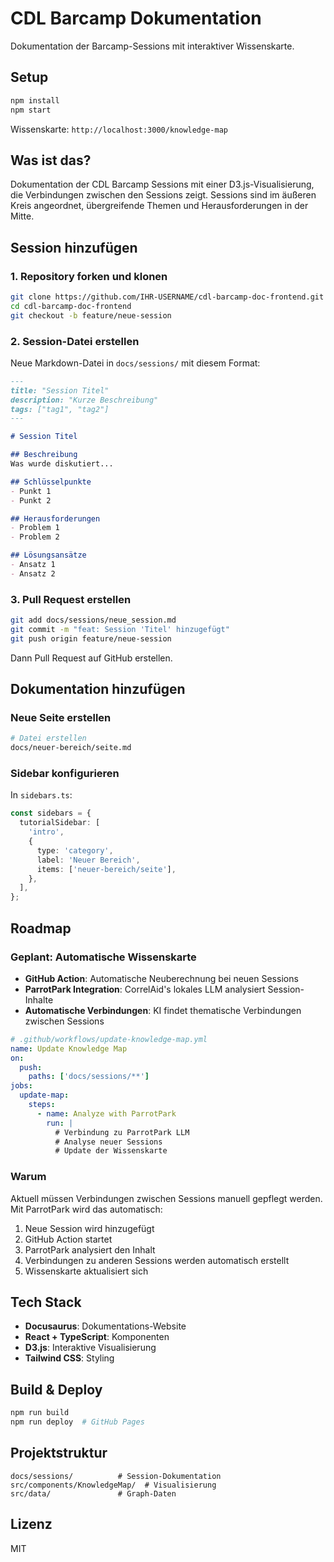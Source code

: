 # CDL Barcamp Dokumentation

Dokumentation der Barcamp-Sessions mit interaktiver Wissenskarte.

## Setup

```bash
npm install
npm start
```

Wissenskarte: `http://localhost:3000/knowledge-map`

## Was ist das?

Dokumentation der CDL Barcamp Sessions mit einer D3.js-Visualisierung, die Verbindungen zwischen den Sessions zeigt. Sessions sind im äußeren Kreis angeordnet, übergreifende Themen und Herausforderungen in der Mitte.

## Session hinzufügen

### 1. Repository forken und klonen

```bash
git clone https://github.com/IHR-USERNAME/cdl-barcamp-doc-frontend.git
cd cdl-barcamp-doc-frontend
git checkout -b feature/neue-session
```

### 2. Session-Datei erstellen

Neue Markdown-Datei in `docs/sessions/` mit diesem Format:

```markdown
---
title: "Session Titel"
description: "Kurze Beschreibung"
tags: ["tag1", "tag2"]
---

# Session Titel

## Beschreibung
Was wurde diskutiert...

## Schlüsselpunkte
- Punkt 1
- Punkt 2

## Herausforderungen
- Problem 1
- Problem 2

## Lösungsansätze
- Ansatz 1
- Ansatz 2
```

### 3. Pull Request erstellen

```bash
git add docs/sessions/neue_session.md
git commit -m "feat: Session 'Titel' hinzugefügt"
git push origin feature/neue-session
```

Dann Pull Request auf GitHub erstellen.

## Dokumentation hinzufügen

### Neue Seite erstellen

```bash
# Datei erstellen
docs/neuer-bereich/seite.md
```

### Sidebar konfigurieren

In `sidebars.ts`:

```typescript
const sidebars = {
  tutorialSidebar: [
    'intro',
    {
      type: 'category',
      label: 'Neuer Bereich',
      items: ['neuer-bereich/seite'],
    },
  ],
};
```

## Roadmap

### Geplant: Automatische Wissenskarte

- **GitHub Action**: Automatische Neuberechnung bei neuen Sessions
- **ParrotPark Integration**: CorrelAid's lokales LLM analysiert Session-Inhalte
- **Automatische Verbindungen**: KI findet thematische Verbindungen zwischen Sessions

```yaml
# .github/workflows/update-knowledge-map.yml
name: Update Knowledge Map
on:
  push:
    paths: ['docs/sessions/**']
jobs:
  update-map:
    steps:
      - name: Analyze with ParrotPark
        run: |
          # Verbindung zu ParrotPark LLM
          # Analyse neuer Sessions
          # Update der Wissenskarte
```

### Warum

Aktuell müssen Verbindungen zwischen Sessions manuell gepflegt werden. Mit ParrotPark wird das automatisch:

1. Neue Session wird hinzugefügt
2. GitHub Action startet
3. ParrotPark analysiert den Inhalt
4. Verbindungen zu anderen Sessions werden automatisch erstellt
5. Wissenskarte aktualisiert sich

## Tech Stack

- **Docusaurus**: Dokumentations-Website
- **React + TypeScript**: Komponenten
- **D3.js**: Interaktive Visualisierung
- **Tailwind CSS**: Styling

## Build & Deploy

```bash
npm run build
npm run deploy  # GitHub Pages
```

## Projektstruktur

```
docs/sessions/          # Session-Dokumentation
src/components/KnowledgeMap/  # Visualisierung
src/data/               # Graph-Daten
```

## Lizenz

MIT
